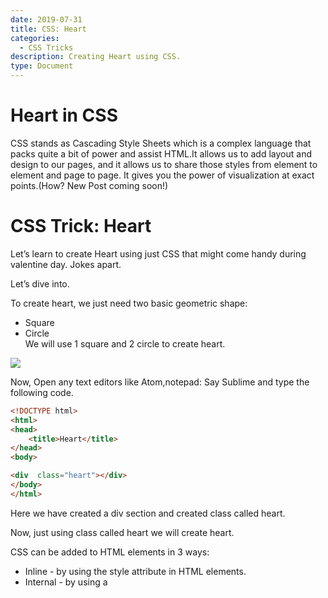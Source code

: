 ```yaml
---
date: 2019-07-31
title: CSS: Heart
categories:
  - CSS Tricks
description: Creating Heart using CSS.
type: Document
---
```




# Heart in CSS
CSS stands as Cascading Style Sheets  which is  a complex language that packs quite a bit of power and assist HTML.It allows us to add layout and design to our pages, and it allows us to share those styles from element to element and page to page. It  gives you the power of visualization at exact points.(How? New Post coming soon!)


# CSS Trick: Heart 

Let’s learn to create Heart using just CSS that might come handy during valentine day. Jokes apart.

Let’s dive into.


To create heart, we just need two basic geometric shape:
* Square 
* Circle    
We will use 1 square and 2 circle to create heart.

![](Heart%20in%20CSS/Screen%20Shot%202019-07-31%20at%2010.03.38%20PM.png)

Now,
Open any text editors like Atom,notepad: Say Sublime 
 and type the following code.
```HTML
<!DOCTYPE html>
<html>
<head>
	<title>Heart</title>
</head>
<body>

<div  class="heart"></div>
</body>
</html>


```


Here we have created a div section and created class called heart.

Now, just using class called heart we will create heart.


CSS can be added to HTML elements in 3 ways:
* Inline - by using the style attribute in HTML elements.
* Internal - by using a <style> element in the <head> section.
* External - by using an external CSS file.

Here, for simplicity and as we have less css contain we will use internal  CSS using  `<style> </style>` tag in  `<head> </head>` section.

``` CSS
div.heart{
		display: block;
		margin:100px;
		width: 100px;
		height: 100px;
		background-color: red ;
		position: relative;
		transform: rotateZ(-45deg);


	}

```

After this, we get output  as Square  rotated in -45 degree with red colored.


![](Heart%20in%20CSS/Screen%20Shot%202019-07-31%20at%209.38.07%20PM.png)


Now lets add give the proper shape of Heart.


Lets add the following code just below the previous css.


```CSS

	div.heart:after,
	div.heart:before{
		display: block;
		content:'';
		width: 100px;
		height: 100px;
		background-color: red;
		border-color: blue;
		border-radius: 50px;
		position: absolute; 
	}



```


And lets add next code block

```CSS
	div.heart:after{
		top: -50px;
		left:0;
	}

	div.heart:before{
		top:0;
		left: 50px;
	}

```

Output will be as expected:


![](Heart%20in%20CSS/Screen%20Shot%202019-07-31%20at%209.39.12%20PM.png)


So the final code will look like:

```HTML

<!DOCTYPE html>
<html>
<head>
	<title>Heart</title>


<style type="text/css">
	div.heart{
		display: block;
		margin:100px;
		width: 100px;
		height: 100px;
		background-color: red ;
		position: relative;
		transform: rotateZ(-45deg);


	}


	div.heart:after,
	div.heart:before{
		display: block;
		content:'';
		width: 100px;
		height: 100px;
		background-color: red;
		border-color: blue;
		border-radius: 50px;
		position: absolute; 
	}
	div.heart:after{
		top: -50px;
		left:0;
	}

	div.heart:before{
		top:0;
		left: 50px;
	}
</style>



</head>
<body>

<div  class="heart"></div> 
</body>
</html>

```



See, just using CSS, we are able to create Heart.
Now feel free to share this heart with your beloved one.


Happy coding ^_^

If any queries, ping me to my email.

